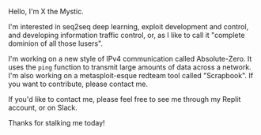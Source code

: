 Hello, I'm X the Mystic.

I'm interested in seq2seq deep learning, exploit development and control, and developing information traffic control, or, as I like to call it "complete dominion of all those lusers".

I'm working on a new style of IPv4 communication called Absolute-Zero. It uses the `ping` function to transmit large amounts of data across a network.
I'm also working on a metasploit-esque redteam tool called "Scrapbook". If you want to contribute, please contact me.

If you'd like to contact me, please feel free to see me through my Replit account, or on Slack.

Thanks for stalking me today!

